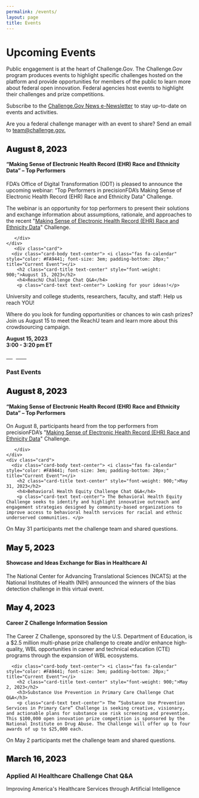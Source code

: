 ```yaml
---
permalink: /events/
layout: page
title: Events
---
```

<h1 class="text-center mb-4 font-weight-bold">Upcoming Events</h1>
<div class="col-sm-12">
<p>Public engagement is at the heart of Challenge.Gov. The Challenge.Gov program produces events to highlight specific challenges hosted on the platform and provide opportunities for members of the public to learn more about federal open innovation. Federal agencies host events to highlight their challenges and prize competitions.</p>

<p>Subscribe to the <a href="https://public.govdelivery.com/accounts/USGSATTS/subscriber/new?topic_id=USGSATTS_41">Challenge.Gov News e-Newsletter</a> to stay up-to-date on events and activities.
</p>
  <p>Are you a federal challenge manager with an event to share? Send an email to <a href="mailto:team@challenge.gov">team@challenge.gov.</a></p> 
</div>
<div class="row">
   <div class="col-sm-12">
     <div class="card">
      <div class="card-body text-center"> <i class="fas fa-calendar" style="color: #FA9441; font-size: 3em; padding-bottom: 20px;" title="Current Event"></i>
        <h2 class="card-title text-center" style="font-weight: 900;">August 8, 2023</h2>
        <h4>“Making Sense of Electronic Health Record (EHR) Race and Ethnicity Data” – Top Performers</h4>
        <p class="card-text text-center"> FDA’s Office of Digital Transformation (ODT) is pleased to announce the upcoming webinar: “Top Performers in precisionFDA’s Making Sense of Electronic Health Record (EHR) Race and Ethnicity Data" Challenge.
</p>
<p>The webinar is an opportunity for top performers to present their solutions and exchange information about assumptions, rationale, and approaches to the recent "<a href="https://www.challenge.gov/?challenge=making-sense-of-electronic-health-record-ehr-race-and-ethnicity-data-challenge">Making Sense of Electronic Health Record (EHR) Race and Ethnicity Data</a>" Challenge.
</p>
      

       </div>
    </div>
       <div class="card">
      <div class="card-body text-center"> <i class="fas fa-calendar" style="color: #FA9441; font-size: 3em; padding-bottom: 20px;" title="Current Event"></i>
        <h2 class="card-title text-center" style="font-weight: 900;">August 15, 2023</h2>
        <h4>ReachU Challenge Chat Q&A</h4>
        <p class="card-text text-center"> Looking for your ideas!</p>
<p>University and college students, researchers, faculty, and staff: Help us reach YOU!</p>

<p>Where do you look for funding opportunities or chances to win cash prizes?<br/> Join us August 15 to meet the ReachU team and learn more about this crowdsourcing campaign.
 </p>
      
 <p class="card-text text-center">
          <b>August 15, 2023 <br/>
            3:00 - 3:20 pm ET</b>
</p>
        <a href="https://gsa.zoomgov.com/webinar/register/4716893630946/WN_Gn2F4pprQyS1S8QCXmODtA" class="usa-button usa-button"><span style="color: #ffffff;">Register</span></a></div>
    </div>

  </div>
   <div class="col-sm-12">
    
<h3 class="text-center">Past Events</h3>
<div class="row">
  <div class="col-sm-12">
     <div class="card">
      <div class="card-body text-center"> <i class="fas fa-calendar" style="color: #FA9441; font-size: 3em; padding-bottom: 20px;" title="Current Event"></i>
        <h2 class="card-title text-center" style="font-weight: 900;">August 8, 2023</h2>
        <h4>“Making Sense of Electronic Health Record (EHR) Race and Ethnicity Data” – Top Performers</h4>
        <p class="card-text text-center"> 
On August 8, participants heard from the top performers from precisionFDA’s "<a href="https://www.challenge.gov/?challenge=making-sense-of-electronic-health-record-ehr-race-and-ethnicity-data-challenge">Making Sense of Electronic Health Record (EHR) Race and Ethnicity Data</a>" Challenge.
</p>
      

       </div>
    </div>
    <div class="card">
      <div class="card-body text-center"> <i class="fas fa-calendar" style="color: #FA9441; font-size: 3em; padding-bottom: 20px;" title="Current Event"></i>
        <h2 class="card-title text-center" style="font-weight: 900;">May 31, 2023</h2>
        <h4>Behavioral Health Equity Challenge Chat Q&A</h4>
        <p class="card-text text-center"> The Behavioral Health Equity Challenge seeks to identify and highlight innovative outreach and engagement strategies designed by community-based organizations to improve access to behavioral health services for racial and ethnic underserved communities. </p>
<p class="card-text text-center">On May 31 participants met the challenge team and shared questions.
 </p>
    </div>
    </div>
    <div class="card">
      <div class="card-body text-center"> <i class="fas fa-calendar" style="color: #FA9441; font-size: 3em; padding-bottom: 20px;" title="Current Event"></i>
        <h2 class="card-title text-center" style="font-weight: 900;">May 5, 2023</h2>
        <h4>Showcase and Ideas Exchange for Bias in Healthcare AI</h4>
        <p class="card-text text-center">The National Center for Advancing Translational Sciences (NCATS) at the National Institutes of Health (NIH) announced the winners of the bias detection challenge in this virtual event. </p>
          </div>
</div>
    <div class="card">
      <div class="card-body text-center"> <i class="fas fa-calendar" style="color: #FA9441; font-size: 3em; padding-bottom: 20px;" title="Current Event"></i>
        <h2 class="card-title text-center" style="font-weight: 900;">May 4, 2023</h2>
        <h4>Career Z Challenge Information Session</h4>
        <p class="card-text text-center"> The Career Z Challenge, sponsored by the U.S. Department of Education, is a $2.5 million multi-phase prize challenge to create and/or enhance high-quality, WBL opportunities in career and technical education (CTE) programs through the expansion of WBL ecosystems. </p>
       
</div>
    </div>
    <div class="card">
       
      <div class="card-body text-center"> <i class="fas fa-calendar" style="color: #FA9441; font-size: 3em; padding-bottom: 20px;" title="Current Event"></i>
        <h2 class="card-title text-center" style="font-weight: 900;">May 2, 2023</h2>
        <h3>Substance Use Prevention in Primary Care Challenge Chat Q&A</h3>
        <p class="card-text text-center"> The “Substance Use Prevention Services in Primary Care” Challenge is seeking creative, visionary, and actionable plans for substance use risk screening and prevention. This $100,000 open innovation prize competition is sponsored by the National Institute on Drug Abuse. The Challenge will offer up to four awards of up to $25,000 each.

On May 2 participants met the challenge team and shared questions. 
</p>
    </div>
  </div>
    <div class="card"> 
    <div class="card-body text-center"> <i class="fas fa-calendar" style="color: #FA9441; font-size: 3em; padding-bottom: 20px;" title="Past event"></i>
        <h2 class="card-title text-center" style="font-weight: 900;">March 16, 2023</h2>
        <h3>Applied AI Healthcare Challenge Chat Q&A</h3>
        <p class="card-text text-center">Improving America's Healthcare Services through Artificial Intelligence
</p>
        </div>
       </div>
    </div>
  </div>
</div>
